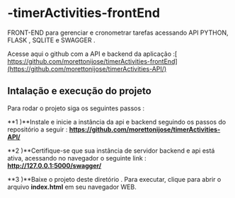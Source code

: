 # -timerActivities-frontEnd

FRONT-END  para gerenciar e cronometrar tarefas acessando API PYTHON, FLASK , SQLITE e SWAGGER .

Acesse aqui o github com a API e backend da aplicação :[ https://github.com/morettonijose/timerActivities-frontEnd](https://github.com/morettonijose/timerActivities-API/)


## Intalação e execução do projeto

Para rodar  o projeto siga os seguintes passos : 

**1 )**Instale e inicie a instância da api e  backend seguindo os passos do repositório a seguir : **https://github.com/morettonijose/timerActivities-API/**

**2 )**Certifique-se que sua instância de servidor backend e api está ativa, acessando no navegador o seguinte link :  **http://127.0.0.1:5000/swagger/**

**3 )**Baixe o projeto deste diretório . Para executar, clique para abrir o arquivo **index.html** em seu navegador WEB.  
